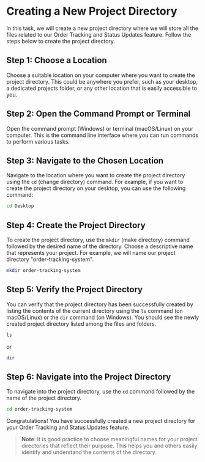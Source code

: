 # Creating a New Project Directory

In this task, we will create a new project directory where we will store all the files related to our Order Tracking and Status Updates feature. Follow the steps below to create the project directory.

## Step 1: Choose a Location

Choose a suitable location on your computer where you want to create the project directory. This could be anywhere you prefer, such as your desktop, a dedicated projects folder, or any other location that is easily accessible to you.

## Step 2: Open the Command Prompt or Terminal

Open the command prompt (Windows) or terminal (macOS/Linux) on your computer. This is the command line interface where you can run commands to perform various tasks.

## Step 3: Navigate to the Chosen Location

Navigate to the location where you want to create the project directory using the `cd` (change directory) command. For example, if you want to create the project directory on your desktop, you can use the following command:

```bash
cd Desktop
```

## Step 4: Create the Project Directory

To create the project directory, use the `mkdir` (make directory) command followed by the desired name of the directory. Choose a descriptive name that represents your project. For example, we will name our project directory "order-tracking-system".

```bash
mkdir order-tracking-system
```

## Step 5: Verify the Project Directory

You can verify that the project directory has been successfully created by listing the contents of the current directory using the `ls` command (on macOS/Linux) or the `dir` command (on Windows). You should see the newly created project directory listed among the files and folders.

```bash
ls
```

or

```bash
dir
```

## Step 6: Navigate into the Project Directory

To navigate into the project directory, use the `cd` command followed by the name of the project directory.

```bash
cd order-tracking-system
```

Congratulations! You have successfully created a new project directory for your Order Tracking and Status Updates feature.

> **Note**: It is good practice to choose meaningful names for your project directories that reflect their purpose. This helps you and others easily identify and understand the contents of the directory.
